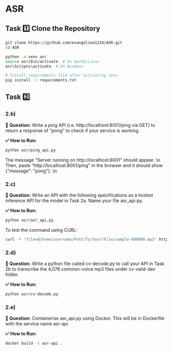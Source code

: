 # ASR

## Task 1️⃣ Clone the Repository
```sh
git clone https://github.com/evangeline1234/ASR.git
cd ASR

python -m venv asr
source asr/bin/activate  # On macOS/Linux
asr\Scripts\activate  # On Windows

# Install requirements file after activating venv
pip install -r requirements.txt
```

## Task 2️⃣ 
### 2.b)
**📌 Question:**  Write a ping API (i.e. http://localhost:8001/ping via GET) to return a response of “pong” to check if your service is working.

**✅ How to Run:**
```sh
python asr/ping_api.py
```
The message "Server running on http://localhost:8001" should appear. \n
Then, paste "http://localhost:8001/ping" in the browser and it should show {"message": "pong"}. \n

### 2.c) 
**📌 Question:**  Write an API with the following specifications as a hosted inference API for the model in Task 2a. Name your file asr_api.py.

**✅ How to Run:**
```sh
python asr/asr_api.py
```
To test the command using CURL:
```sh
curl -F "file=@/home/username/Path/To/Your/File/sample-000000.mp3" http://localhost:8001/asr
```

### 2.d) 
**📌 Question:**  Write a python file called cv-decode.py to call your API in Task 2b to transcribe the 4,076 common-voice mp3 files under cv-valid-dev folder.

**✅ How to Run:**
```sh
python asr/cv-decode.py
```

### 2.e) 
**📌 Question:**  Containerise asr_api.py using Docker. This will be in Dockerfile with the service name asr-api.

**✅ How to Run:**
```sh
docker build -t asr-api .
```

